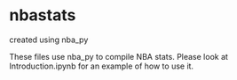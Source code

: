 # nbastats
created using nba_py

These files use nba_py to compile NBA stats. Please look at Introduction.ipynb for an example of how to use it.
